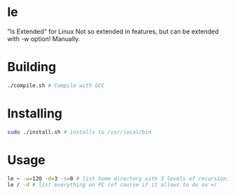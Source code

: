 # le
"ls Extended" for Linux
Not so extended in features, but can be extended with -w option! Manually.

# Building
```bash
./compile.sh # Compile with GCC
```
# Installing
```bash
sudo ./install.sh # installs to /usr/local/bin
```
# Usage
```bash
le ~ -w=120 -d=3 -s=0 # list home directory with 3 levels of recursion, don't show hidden files, display names in 120-character field.
le / -d # list everything on PC (of course if it allows to do so =)
```

